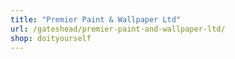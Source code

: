 ```yaml
---
title: "Premier Paint & Wallpaper Ltd"
url: /gateshead/premier-paint-and-wallpaper-ltd/
shop: doityourself
---
```

